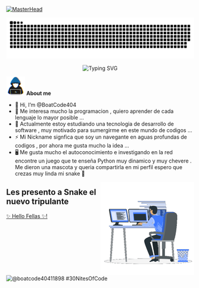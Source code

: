 <!--- iamegen interesante para usar
 [![Matrix SVG](https://raw.githubusercontent.com/rodrigograca31/rodrigograca31/master/matrix.svg)](https://www.youtube.com/watch?v=SDkAGkd4NLc)
 ROBOT&size=25&color=39FF14&background=000000&center=true&vCenter=true&width=490&lines
 Architects+Daughter&color=cyan&size=25&center=true&vCenter=true&width=600&height=100&lines=
 -->
[![MasterHead](https://i.pinimg.com/originals/77/ca/a3/77caa32884d735d439ade45ba37feaf2.gif)](https://arjuncvinod.github.io)
<!--- snake -->
<div align="center">
  <img  src="https://github.com/1999AZZAR/1999AZZAR/blob/readme/resources/img/grid-snake.svg"
       alt="snake" /></a>
</div>

<div align="center"> 
 
![Typing SVG](https://readme-typing-svg.herokuapp.com?font=ROBOT&size=25&color=39FF14&background=000000&center=true&vCenter=true&width=490&lines=%3E.Aprender+Python...;++;%3E.Aprender+MySQL..;++;%3E.AutoConocimiento+Motivacion;%3E.Aprender+A+programar..&hearts;++;%3E.Nunca+Rendirse..!)
</div>


<picture><img src = "https://github.com/0xAbdulKhalid/0xAbdulKhalid/raw/main/assets/mdImages/about_me.gif" width = 50px></picture> **About me**
- 👋 Hi, I’m @BoatCode404
- 👀 Me interesa mucho la programacion , quiero aprender de cada lenguaje lo mayor posible  ...
- 🌱 Actualmente estoy estudiando una tecnologia de desarrollo de software , muy motivado para sumergirme en este mundo de codigos  ...
- ⚡ Mi Nickname signfica que soy un navegante en aguas profundas de codigos , por ahora me gusta mucho la idea   ...
- 🖥️ Me gusta mucho el autoconocimiento e investigando en la red encontre un juego que te enseña Python muy dinamico y muy chevere . Me dieron una mascota y queria compartirla en mi perfil espero que crezas muy linda mi snake 🐍

 <img align="right" src="https://github.com/0xAbdulKhalid/0xAbdulKhalid/raw/main/assets/mdImages/Right_Side.gif" width = 250px></picture>

## Les presento a Snake el nuevo tripulante 
  [✨ Hello Fellas ✨!](https://www.codedex.io/@boatcode40411898/30-nites-of-code)  
  ![@boatcode40411898 #30NitesOfCode](https://www.codedex.io/api/petStatus?user=boatcode40411898)            
<!---
BoatCode404/BoatCode404 is a ✨ special ✨ repository because its `README.md` (this file) appears on your GitHub profile.
You can click the Preview link to take a look at your changes.
![Typing SVG](https://readme-typing-svg.herokuapp.com?font=ROBOT&size=25&color=39FF14&background=000000&center=true&vCenter=true&width=490&lines=%3E+Welcome+to+my+GitHub+profile...!)
</div>

--->
